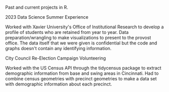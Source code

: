 Past and current projects in R.

2023 Data Science Summer Experience

Worked with Xavier University's Office of Institutional Research to develop a profile of students who 
are retained from year to year. Data preparation/wrangling to make visualizations to present to the 
provost office. The data itself that we were given is confidential but the code and graphs doesn't 
contain any identifying information.

City Council Re-Election Campaign Volunteering

Worked with the US Census API through the tidycensus package to extract demographic information from 
base and swing areas in Cincinnati. Had to combine census geometries with precinct geometries to make 
a data set with demographic information about each precinct.

